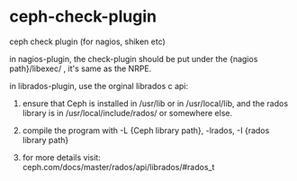 ceph-check-plugin
=================

ceph check plugin (for nagios, shiken etc)

in nagios-plugin, the check-plugin should be put under the {nagios path}/libexec/ , it's same as the NRPE.

in librados-plugin, use the orginal librados c api:

1. ensure that Ceph is installed in /usr/lib or in /usr/local/lib, and the rados library is in /usr/local/include/rados/ 
   or somewhere else.

2. compile the program with -L {Ceph library path}, -lrados, -I {rados library path} 
3. for more details visit: ceph.com/docs/master/rados/api/librados/#rados_t
